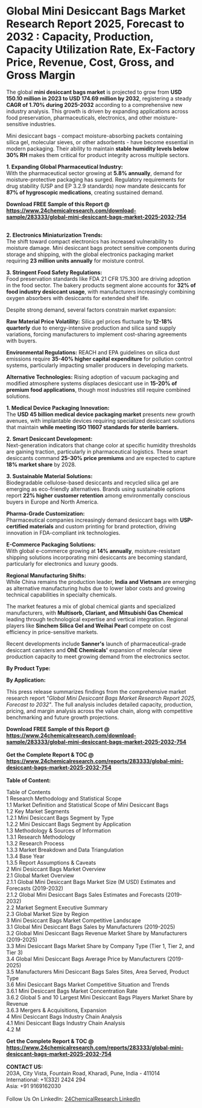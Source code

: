 <h1>Global Mini Desiccant Bags Market Research Report 2025, Forecast to 2032 : Capacity, Production, Capacity Utilization Rate, Ex-Factory Price, Revenue, Cost, Gross, and Gross Margin</h1><p>The global <strong>mini desiccant bags market</strong> is projected to grow from <strong>USD 150.10 million in 2023 to USD 174.69 million by 2032</strong>, registering a steady <strong>CAGR of 1.70% during 2025-2032</strong> according to a comprehensive new industry analysis. This growth is driven by expanding applications across food preservation, pharmaceuticals, electronics, and other moisture-sensitive industries.</p><p>Mini desiccant bags - compact moisture-absorbing packets containing silica gel, molecular sieves, or other adsorbents - have become essential in modern packaging. Their ability to maintain <strong>stable humidity levels below 30% RH</strong> makes them critical for product integrity across multiple sectors.</p><p><strong>1. Expanding Global Pharmaceutical Industry:</strong><br>
With the pharmaceutical sector growing at <strong>5.8% annually</strong>, demand for moisture-protective packaging has surged. Regulatory requirements for drug stability (USP and EP 3.2.9 standards) now mandate desiccants for <strong>87% of hygroscopic medications</strong>, creating sustained demand.</p><div><b>Download FREE Sample of this Report @ 
            <a href="https://www.24chemicalresearch.com/download-sample/283333/global-mini-desiccant-bags-market-2025-2032-754">
            https://www.24chemicalresearch.com/download-sample/283333/global-mini-desiccant-bags-market-2025-2032-754</a></b></div><br><p><strong>2. Electronics Miniaturization Trends:</strong><br>
The shift toward compact electronics has increased vulnerability to moisture damage. Mini desiccant bags protect sensitive components during storage and shipping, with the global electronics packaging market requiring <strong>23 million units annually</strong> for moisture control.</p><p><strong>3. Stringent Food Safety Regulations:</strong><br>
Food preservation standards like FDA 21 CFR 175.300 are driving adoption in the food sector. The bakery products segment alone accounts for <strong>32% of food industry desiccant usage</strong>, with manufacturers increasingly combining oxygen absorbers with desiccants for extended shelf life.</p><p>Despite strong demand, several factors constrain market expansion:</p><p><strong>Raw Material Price Volatility:</strong> Silica gel prices fluctuate by <strong>12-18% quarterly</strong> due to energy-intensive production and silica sand supply variations, forcing manufacturers to implement cost-sharing agreements with buyers.</p><p><strong>Environmental Regulations:</strong> REACH and EPA guidelines on silica dust emissions require <strong>35-40% higher capital expenditure</strong> for pollution control systems, particularly impacting smaller producers in developing markets.</p><p><strong>Alternative Technologies:</strong> Rising adoption of vacuum packaging and modified atmosphere systems displaces desiccant use in <strong>15-20% of premium food applications</strong>, though most industries still require combined solutions.</p><p><strong>1. Medical Device Packaging Innovation:</strong><br>
The <strong>USD 45 billion medical device packaging market</strong> presents new growth avenues, with implantable devices requiring specialized desiccant solutions that maintain <strong> while meeting ISO 11607 standards for sterile barriers.</strong></p><p><strong>2. Smart Desiccant Development:</strong><br>
Next-generation indicators that change color at specific humidity thresholds are gaining traction, particularly in pharmaceutical logistics. These smart desiccants command <strong>25-30% price premiums</strong> and are expected to capture <strong>18% market share</strong> by 2028.</p><p><strong>3. Sustainable Material Solutions:</strong><br>
Biodegradable cellulose-based desiccants and recycled silica gel are emerging as eco-friendly alternatives. Brands using sustainable options report <strong>22% higher customer retention</strong> among environmentally conscious buyers in Europe and North America.</p><p><strong>Pharma-Grade Customization:</strong><br>
	Pharmaceutical companies increasingly demand desiccant bags with <strong>USP-certified materials</strong> and custom printing for brand protection, driving innovation in FDA-compliant ink technologies.</p><p><strong>E-Commerce Packaging Solutions:</strong><br>
	With global e-commerce growing at <strong>14% annually</strong>, moisture-resistant shipping solutions incorporating mini desiccants are becoming standard, particularly for electronics and luxury goods.</p><p><strong>Regional Manufacturing Shifts:</strong><br>
	While China remains the production leader, <strong>India and Vietnam</strong> are emerging as alternative manufacturing hubs due to lower labor costs and growing technical capabilities in specialty chemicals.</p><p>The market features a mix of global chemical giants and specialized manufacturers, with <strong>Multisorb, Clariant, and Mitsubishi Gas Chemical</strong> leading through technological expertise and vertical integration. Regional players like <strong>Sinchem Silica Gel and Weihai Pearl</strong> compete on cost efficiency in price-sensitive markets.</p><p>Recent developments include <strong>Sanner's</strong> launch of pharmaceutical-grade desiccant canisters and <strong>OhE Chemicals'</strong> expansion of molecular sieve production capacity to meet growing demand from the electronics sector.</p><p><strong>By Product Type:</strong></p><p><strong>By Application:</strong></p><p>This press release summarizes findings from the comprehensive market research report <em>"Global Mini Desiccant Bags Market Research Report 2025, Forecast to 2032"</em>. The full analysis includes detailed capacity, production, pricing, and margin analysis across the value chain, along with competitive benchmarking and future growth projections.</p><div><b>Download FREE Sample of this Report @ 
            <a href="https://www.24chemicalresearch.com/download-sample/283333/global-mini-desiccant-bags-market-2025-2032-754">
            https://www.24chemicalresearch.com/download-sample/283333/global-mini-desiccant-bags-market-2025-2032-754</a></b></div><br><div><b>Get the Complete Report & TOC @ 
            <a href="https://www.24chemicalresearch.com/reports/283333/global-mini-desiccant-bags-market-2025-2032-754">
            https://www.24chemicalresearch.com/reports/283333/global-mini-desiccant-bags-market-2025-2032-754</a></b></div><br>
            <b>Table of Content:</b><p>Table of Contents<br />
1 Research Methodology and Statistical Scope<br />
1.1 Market Definition and Statistical Scope of Mini Desiccant Bags<br />
1.2 Key Market Segments<br />
1.2.1 Mini Desiccant Bags Segment by Type<br />
1.2.2 Mini Desiccant Bags Segment by Application<br />
1.3 Methodology & Sources of Information<br />
1.3.1 Research Methodology<br />
1.3.2 Research Process<br />
1.3.3 Market Breakdown and Data Triangulation<br />
1.3.4 Base Year<br />
1.3.5 Report Assumptions & Caveats<br />
2 Mini Desiccant Bags Market Overview<br />
2.1 Global Market Overview<br />
2.1.1 Global Mini Desiccant Bags Market Size (M USD) Estimates and Forecasts (2019-2032)<br />
2.1.2 Global Mini Desiccant Bags Sales Estimates and Forecasts (2019-2032)<br />
2.2 Market Segment Executive Summary<br />
2.3 Global Market Size by Region<br />
3 Mini Desiccant Bags Market Competitive Landscape<br />
3.1 Global Mini Desiccant Bags Sales by Manufacturers (2019-2025)<br />
3.2 Global Mini Desiccant Bags Revenue Market Share by Manufacturers (2019-2025)<br />
3.3 Mini Desiccant Bags Market Share by Company Type (Tier 1, Tier 2, and Tier 3)<br />
3.4 Global Mini Desiccant Bags Average Price by Manufacturers (2019-2025)<br />
3.5 Manufacturers Mini Desiccant Bags Sales Sites, Area Served, Product Type<br />
3.6 Mini Desiccant Bags Market Competitive Situation and Trends<br />
3.6.1 Mini Desiccant Bags Market Concentration Rate<br />
3.6.2 Global 5 and 10 Largest Mini Desiccant Bags Players Market Share by Revenue<br />
3.6.3 Mergers & Acquisitions, Expansion<br />
4 Mini Desiccant Bags Industry Chain Analysis<br />
4.1 Mini Desiccant Bags Industry Chain Analysis<br />
4.2 M</p><div><b>Get the Complete Report & TOC @ 
            <a href="https://www.24chemicalresearch.com/reports/283333/global-mini-desiccant-bags-market-2025-2032-754">
            https://www.24chemicalresearch.com/reports/283333/global-mini-desiccant-bags-market-2025-2032-754</a></b></div><br><b>CONTACT US:</b><br>
            203A, City Vista, Fountain Road, Kharadi, Pune, India - 411014<br>
            International: +1(332) 2424 294<br>
            Asia: +91 9169162030 <br><br>
            Follow Us On LinkedIn: <a href="https://www.linkedin.com/company/24chemicalresearch/">24ChemicalResearch LinkedIn</a>